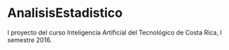 # AnalisisEstadistico
I proyecto del curso Inteligencia Artificial del Tecnológico de Costa Rica, I semestre 2016.
